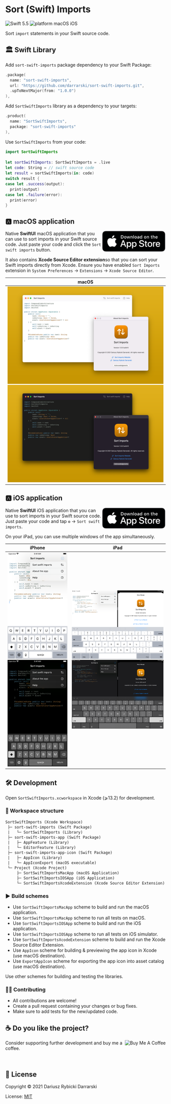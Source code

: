 # Sort (Swift) Imports

![Swift 5.5](https://img.shields.io/badge/swift-5.5-orange.svg)
![platform macOS iOS](https://img.shields.io/badge/platform-macOS_|_iOS-blue.svg)

Sort `import` statements in your Swift source code.

## 🏛 Swift Library

Add `sort-swift-imports` package dependency to your Swift Package:

```swift
.package(
  name: "sort-swift-imports",
  url: "https://github.com/darrarski/sort-swift-imports.git",
  .upToNextMajor(from: "1.0.0")
),
```

Add `SortSwiftImports` library as a dependency to your targets: 

```swift
.product(
  name: "SortSwiftImports", 
  package: "sort-swift-imports"
),
```

Use `SortSwiftImports` from your code:

```swift
import SortSwiftImports

let sortSwiftImports: SortSwiftImports = .live
let code: String = // swift source code
let result = sortSwiftImports(in: code)
switch result {
case let .success(output):
  print(output)
case let .failure(error):
  print(error)
}
```

## 🅰️ macOS application

<a href="https://apps.apple.com/app/sort-imports/id1601715398">
  <img src="Misc/Download_on_the_App_Store_badge.png" alt="Download on the App Store" align="right" width="200"/>
</a>

Native **SwiftUI** macOS application that you can use to sort imports in your Swift source code. Just paste your code and click the `Sort swift imports` button.

It also contains **Xcode Source Editor extension**so that you can sort your Swift imports directly from Xcode. Ensure you have enabled `Sort Imports` extension in `System Preferences` → `Extensions` → `Xcode Source Editor`.

|macOS|
|:-:|
|![macOS app screenshot light mode](Misc/Screenshots/macOS/macOS-light-1.png#gh-light-mode-only)![macOS app screenshot dark mode](Misc/Screenshots/macOS/macOS-dark-1.png#gh-dark-mode-only)|

## 🅰️ iOS application

<a href="https://apps.apple.com/app/sort-imports/id1601715398">
  <img src="Misc/Download_on_the_App_Store_badge.png" alt="Download on the App Store" align="right" width="200"/>
</a>

Native **SwiftUI** iOS application that you can use to sort imports in your Swift source code. Just paste your code and tap `⚙️` → `Sort swift imports`.

On your iPad, you can use multiple windows of the app simultaneously.

|iPhone|iPad|
|:-:|:-:|
|![iPhone app screenshot light mode](Misc/Screenshots/iPhone-5.5in/iPhone-5.5in-light-1.png#gh-light-mode-only)![iPhone app screenshot dark mode](Misc/Screenshots/iPhone-5.5in/iPhone-5.5in-dark-1.png#gh-dark-mode-only)|![iPad app screenshot light mode](Misc/Screenshots/iPad-Pro-12.9in-2nd-gen/iPad-Pro-12.9in-2nd-gen-light-1.png#gh-light-mode-only)![iPad app screenshot dark mode](Misc/Screenshots/iPad-Pro-12.9in-2nd-gen/iPad-Pro-12.9in-2nd-gen-dark-1.png#gh-dark-mode-only)|

## 🛠 Development

Open `SortSwiftImports.xcworkspace` in Xcode (⩾13.2) for development.

### 🧰 Workspace structure

```
SortSwiftImports (Xcode Workspace)
 ├─ sort-swift-imports (Swift Package)
 |   └─ SortSwiftImports (Library)
 ├─ sort-swift-imports-app (Swift Package)
 |   ├─ AppFeature (Library)
 |   └─ EditorFeature (Library)
 ├─ sort-swift-imports-app-icon (Swift Package)
 |   ├─ AppIcon (Library)
 |   └─ AppIconExport (macOS executable)
 └─ Project (Xcode Project)
     ├─ SortSwiftImportsMacApp (macOS Application)
     ├─ SortSwiftImportsIOSApp (iOS Application)
     └─ SortSwiftImportsXcodeExtension (Xcode Source Editor Extension)
```

### ▶️ Build schemes

- Use `SortSwiftImportsMacApp` scheme to build and run the macOS application.
- Use `SortSwiftImportsMacApp` scheme to run all tests on macOS.
- Use `SortSwiftImportsIOSApp` scheme to build and run the iOS application.
- Use `SortSwiftImportsIOSApp` scheme to run all tests on iOS simulator.
- Use `SortSwiftImportsXcodeExtension` scheme to build and run the Xcode Source Editor Extension. 
- Use `AppIcon` scheme for building & previewing the app icon in Xcode (use macOS destination).
- Use `ExportAppIcon` scheme for exporting the app icon into asset catalog (use macOS destination).

Use other schemes for building and testing the libraries.

### 🙋‍♂️ Contributing

- All contributions are welcome!
- Create a pull request containing your changes or bug fixes.
- Make sure to add tests for the new/updated code.

## ☕️ Do you like the project?

<a href="https://www.buymeacoffee.com/darrarski" target="_blank">
  <img src="https://cdn.buymeacoffee.com/buttons/v2/default-yellow.png" alt="Buy Me A Coffee" align="right" height="60"/>
</a>

Consider supporting further development and buy me a coffee.

&nbsp;

## 📄 License

Copyright © 2021 Dariusz Rybicki Darrarski

License: [MIT](LICENSE)

